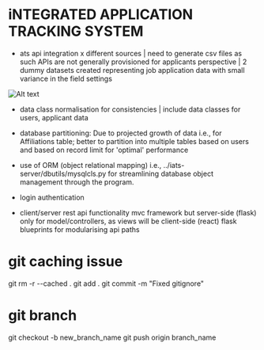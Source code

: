 # iNTEGRATED APPLICATION TRACKING SYSTEM

- ats api integration x different sources | need to generate csv files as such APIs are not generally provisioned for applicants perspective | 2 dummy datasets created representing job application data with small variance in the field settings

![Alt text](iATS%20erd.jpeg)

- data class normalisation for consistencies | include data classes for users, applicant data

- database partitioning: 
Due to projected growth of data i.e., for Affiliations table; better to partition into multiple tables based on users and based on record limit for 'optimal' performance

- use of ORM (object relational mapping) i.e., ../iats-server/dbutils/mysqlcls.py for streamlining database object management through the program.

- login authentication 

- client/server rest api functionality
mvc framework but server-side (flask) only for model/controllers, as views will be client-side (react)
flask blueprints for modularising api paths

# git caching issue
git rm -r --cached .
git add .
git commit -m "Fixed gitignore"

# git branch
git checkout -b new_branch_name
git push origin branch_name
